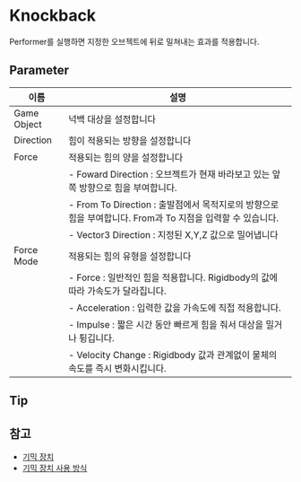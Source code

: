 # Knockback

Performer를 실행하면 지정한 오브젝트에 뒤로 밀쳐내는 효과를 적용합니다.


## Parameter

| **이름**      | **설명**                                                                    |
|-------------|---------------------------------------------------------------------------|
| Game Object | 넉백 대상을 설정합니다                                                              |
| Direction   | 힘이 적용되는 방향을 설정합니다                                                         |
| Force       | 적용되는 힘의 양을 설정합니다                                                          |
|             | - Foward Direction : 오브젝트가 현재 바라보고 있는 앞쪽 방향으로 힘을 부여합니다.                   |
|             | - From To Direction : 출발점에서 목적지로의 방향으로 힘을 부여합니다. From과 To 지점을 입력할 수 있습니다. |
|             | - Vector3 Direction : 지정된 X,Y,Z 값으로 밀어냅니다                                 |
| Force Mode  | 적용되는 힘의 유형을 설정합니다                                                         |
|             | - Force : 일반적인 힘을 적용합니다. Rigidbody의 값에 따라 가속도가 달라집니다.                     |
|             | - Acceleration : 입력한 값을 가속도에 직접 적용합니다.                                    |
|             | - Impulse : 짧은 시간 동안 빠르게 힘을 줘서 대상을 밀거나 튕깁니다.                             |
|             | - Velocity Change : Rigidbody 값과 관계없이 물체의 속도를 즉시 변화시킵니다.                  |


## Tip


## 참고

- [기믹 장치](Gimmick-toc.md)
- [기믹 장치 사용 방식](Gimmick.md)